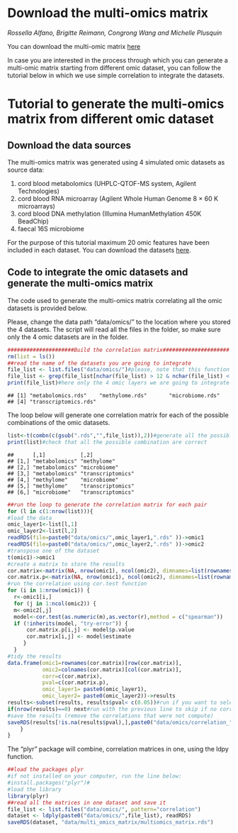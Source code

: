 Download the multi-omics matrix
===============================

*Rossella Alfano, Brigitte Reimann, Congrong Wang and Michelle Plusquin*

You can download the multi-omic matrix
[here](https://github.com/rossellaalfano/Circular-plots/tree/main/data/multi_omics_matrix)

In case you are interested in the process through which you can generate
a multi-omic matrix starting from different omic dataset, you can follow
the tutorial below in which we use simple correlation to integrate the
datasets.

Tutorial to generate the multi-omics matrix from different omic dataset
=======================================================================

Download the data sources
-------------------------

The multi-omics matrix was generated using 4 simulated omic datasets as
source data:

1.  cord blood metabolomics (UHPLC-QTOF-MS system, Agilent Technologies)
2.  cord blood RNA microarray (Agilent Whole Human Genome 8 × 60 K
    microarrays)
3.  cord blood DNA methylation (Illumina HumanMethylation 450K BeadChip)
4.  faecal 16S microbiome

For the purpose of this tutorial maximum 20 omic features have been
included in each dataset. You can download the datasets
[here](https://github.com/rossellaalfano/Circular-plots/tree/main/data/omics).

Code to integrate the omic datasets and generate the multi-omics matrix
-----------------------------------------------------------------------

The code used to generate the multi-omics matrix correlating all the
omic datasets is provided below.

Please, change the data path “data/omics/” to the location where you
stored the 4 datasets. The script will read all the files in the folder,
so make sure only the 4 omic datasets are in the folder.

``` r
#####################Build the correlation matrix#####################
rm(list = ls())
##read the name of the datasets you are going to integrate
file_list <- list.files("data/omics/")#please, note that this function reads all the files that are in the folder, so make sure only the 4 omic datasets are in the folder. Please, change the path to the one where you stored the 4 omic datasets
file_list <- grep(file_list[nchar(file_list) > 12 & nchar(file_list) < 20], pattern = '.rds', value = TRUE)
print(file_list)#here only the 4 omic layers we are going to integrate should appear. If not, check that  only the 4 omic datasets are in the folder
```

    ## [1] "metabolomics.rds"    "methylome.rds"       "microbiome.rds"     
    ## [4] "transcriptomics.rds"

The loop below will generate one correlation matrix for each of the
possible combinations of the omic datasets.

``` r
list<-t(combn(c(gsub(".rds","",file_list)),2))#generate all the possible combinations 
print(list)#check that all the possible combination are correct
```

    ##      [,1]           [,2]             
    ## [1,] "metabolomics" "methylome"      
    ## [2,] "metabolomics" "microbiome"     
    ## [3,] "metabolomics" "transcriptomics"
    ## [4,] "methylome"    "microbiome"     
    ## [5,] "methylome"    "transcriptomics"
    ## [6,] "microbiome"   "transcriptomics"

``` r
##run the loop to generate the correlation matrix for each pair
for (l in c(1:nrow(list))){
#load the data
omic_layer1<-list[l,1]
omic_layer2<-list[l,2]
readRDS(file=paste0("data/omics/",omic_layer1,".rds" ))->omic1
readRDS(file=paste0("data/omics/",omic_layer2,".rds" ))->omic2
#transpose one of the dataset
t(omic1)->omic1
#create a matrix to store the results
cor.matrix<-matrix(NA, nrow(omic1), ncol(omic2), dimnames=list(rownames(omic1),colnames(omic2)))
cor.matrix.p<-matrix(NA, nrow(omic1), ncol(omic2), dimnames=list(rownames(omic1),colnames(omic2)))
#run the correlation using cor.test function
for (i in 1:nrow(omic1)) {
  r<-omic1[i,]
  for (j in 1:ncol(omic2)) {
  m<-omic2[,j]
  model<-cor.test(as.numeric(m),as.vector(r),method = c("spearman"))
  if (!inherits(model, "try-error")) {
      cor.matrix.p[i,j] <- model$p.value
      cor.matrix[i,j] <- model$estimate
     }
  }
#tidy the results
data.frame(omic1=rownames(cor.matrix)[row(cor.matrix)], 
           omic2=colnames(cor.matrix)[col(cor.matrix)], 
           corr=c(cor.matrix),
           pval=c(cor.matrix.p),
           omic_layer1= paste0(omic_layer1),
           omic_layer2= paste0(omic_layer2))->results
results<-subset(results, results$pval< c(0.05))#run if you want to select significant pairs only
if(nrow(results)==0) next#run with the previous line to skip if no correlation is significant
#save the results (remove the correlations that were not compute)
saveRDS(results[!is.na(results$pval),],paste0("data/omics/correlation_", omic_layer1,"_" , omic_layer2, ".rds"))
    }
}
```

The “plyr” package will combine, correlation matrices in one, using the
ldpy function.

``` r
##load the packages plyr 
#if not installed on your computer, run the line below:
#install.packages("plyr")#
#load the library
library(plyr)
##read all the matrices in one dataset and save it
file_list <- list.files("data/omics/", pattern="correlation")
dataset <- ldply(paste0("data/omics/",file_list), readRDS)
saveRDS(dataset, "data/multi_omics_matrix/multiomics_matrix.rds")
```
